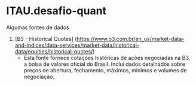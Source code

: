 # ITAU.desafio-quant

Algumas fontes de dados

1. [B3 - Historical Quotes] (https://www.b3.com.br/en_us/market-data-and-indices/data-services/market-data/historical-data/equities/historical-quotes/)
    - Esta fonte fornece cotações históricas de ações negociadas na B3, a bolsa de valores oficial do Brasil. Inclui dados detalhados sobre preços de abertura, fechamento, máximos, mínimos e volumes de negociação.